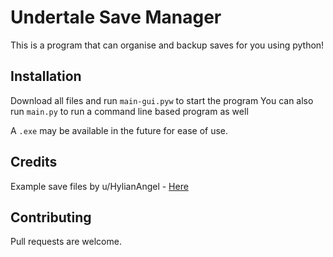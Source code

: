 # Undertale Save Manager

This is a program that can organise and backup saves for you using python!

## Installation

Download all files and run `main-gui.pyw` to start the program
You can also run `main.py` to run a command line based program as well

A `.exe` may be available in the future for ease of use.


## Credits

Example save files by u/HylianAngel - [Here](https://www.reddit.com/r/Undertale/comments/3szvui/my_undertale_save_files/) 



## Contributing
Pull requests are welcome.

